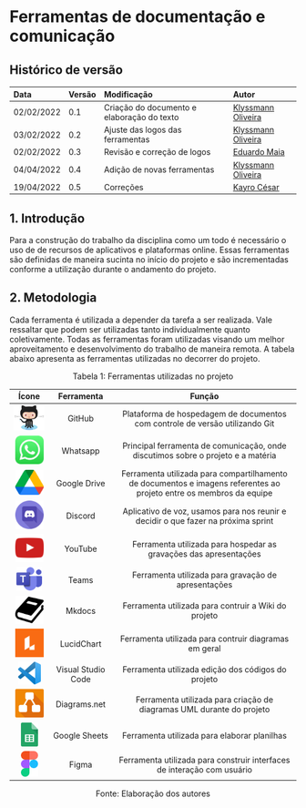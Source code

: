 # Ferramentas de documentação e comunicação

## Histórico de versão

|    Data    | Versão |                Modificação                |       Autor        |
| :-------- | :---- | :--------------------------------------- | :---------------- |
| 02/02/2022 |  0.1   | Criação do documento e elaboração do texto |  [Klyssmann Oliveira](https://github.com/klyssmannoliveira)   |
| 03/02/2022 |  0.2   | Ajuste das logos das ferramentas | [Klyssmann Oliveira](https://github.com/klyssmannoliveira)  |
| 02/02/2022 |  0.3   | Revisão e correção de logos |  [Eduardo Maia](https://github.com/eduardomr)   |
| 04/04/2022 |  0.4   | Adição de novas ferramentas |   [Klyssmann Oliveira](https://github.com/klyssmannoliveira)    | 
| 19/04/2022 |  0.5   | Correções |   [Kayro César](https://github.com/kayrocesar)    |


## 1. Introdução

Para a construção do trabalho da disciplina como um todo é necessário o uso de de recursos de aplicativos e plataformas online. Essas ferramentas são definidas de maneira sucinta no início do projeto e são incrementadas conforme a utilização durante o andamento do projeto.

## 2. Metodologia
  Cada ferramenta é utilizada a depender da tarefa a ser realizada. Vale ressaltar que podem ser utilizadas tanto individualmente quanto coletivamente. Todas as ferramentas foram utilizadas visando um melhor aproveitamento e desenvolvimento do trabalho de maneira remota. A tabela abaixo apresenta as ferramentas utilizadas no decorrer do projeto.

<center>


<figcaption>Tabela 1: Ferramentas utilizadas no projeto</figcaption>

| Ícone |  Ferramenta  |  Função  | 
| :---: |  :---:  |  :---: |
|<img src="https://raw.githubusercontent.com/Requisitos-de-Software/2021.2-PontoFacil/correcao-doc-ferramentas/docs/assets/logos/githubpng.png" width="100">| GitHub | Plataforma de hospedagem de documentos com controle de versão utilizando Git |
|<img src="https://raw.githubusercontent.com/Requisitos-de-Software/2021.2-PontoFacil/correcao-doc-ferramentas/docs/assets/logos/logo-whatsapp.jpg" width="50">| Whatsapp | Principal ferramenta de comunicação, onde discutimos sobre o projeto e a matéria |
| <img  src="https://raw.githubusercontent.com/Requisitos-de-Software/2021.2-PontoFacil/correcao-doc-ferramentas/docs/assets/logos/drivepng.png" width="50"> | Google Drive | Ferramenta utilizada para compartilhamento de documentos e imagens referentes ao projeto entre os membros da equipe |
|<img src="https://raw.githubusercontent.com/Requisitos-de-Software/2021.2-PontoFacil/correcao-doc-ferramentas/docs/assets/logos/logo-discord.png" width="50">| Discord | Aplicativo de voz, usamos para nos reunir e decidir o que fazer na próxima sprint |
| <img  src="https://raw.githubusercontent.com/Requisitos-de-Software/2021.2-PontoFacil/correcao-doc-ferramentas/docs/assets/logos/logo-youtube.png" width="50" > | YouTube | Ferramenta utilizada para hospedar as gravações das apresentações |
|<img src="https://raw.githubusercontent.com/Requisitos-de-Software/2021.2-PontoFacil/correcao-doc-ferramentas/docs/assets/logos/logo-teams.png" width="45">| Teams | Ferramenta utilizada para gravação de apresentações   |
|<img src="https://raw.githubusercontent.com/Requisitos-de-Software/2021.2-PontoFacil/correcao-doc-ferramentas/docs/assets/logos/logo-mkdocs.png" width="50">| Mkdocs | Ferramenta utilizada para contruir a Wiki do projeto   |
|<img src="https://raw.githubusercontent.com/Requisitos-de-Software/2021.2-PontoFacil/correcao-doc-ferramentas/docs/assets/logos/logo-lucid.png" width="50">| LucidChart | Ferramenta utilizada para contruir diagramas em geral  |
|<img src="https://raw.githubusercontent.com/Requisitos-de-Software/2021.2-PontoFacil/correcao-doc-ferramentas/docs/assets/logos/logo-vscode.png" width="40">| Visual Studio Code  | Ferramenta utilizada edição dos códigos do projeto|
| <img src="https://raw.githubusercontent.com/Requisitos-de-Software/2021.2-PontoFacil/correcao-doc-ferramentas/docs/assets/logos/Diagrams.net_Logo.png" width="50"> | Diagrams.net | Ferramenta utilizada para criação de diagramas UML durante do projeto |
|<img src="https://raw.githubusercontent.com/Requisitos-de-Software/2021.2-PontoFacil/correcao-doc-ferramentas/docs/assets/logos/logo-sheets.png" width="30">| Google Sheets | Ferramenta utilizada para elaborar planilhas   |
|<img src="https://raw.githubusercontent.com/Requisitos-de-Software/2021.2-PontoFacil/correcao-doc-ferramentas/docs/assets/logos/logo-figma.png" width="30">| Figma | Ferramenta utilizada para construir interfaces de interação com usuário   |

<figcaption>Fonte: Elaboração dos autores</figcaption>

</center>


